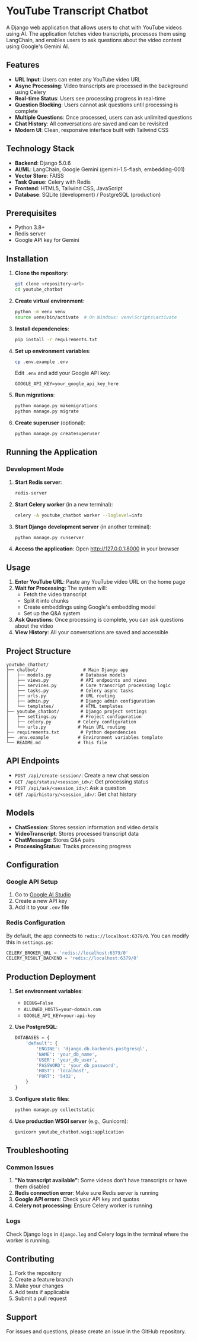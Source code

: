 # YouTube Transcript Chatbot

A Django web application that allows users to chat with YouTube videos using AI. The application fetches video transcripts, processes them using LangChain, and enables users to ask questions about the video content using Google's Gemini AI.

## Features

- **URL Input**: Users can enter any YouTube video URL
- **Async Processing**: Video transcripts are processed in the background using Celery
- **Real-time Status**: Users see processing progress in real-time
- **Question Blocking**: Users cannot ask questions until processing is complete
- **Multiple Questions**: Once processed, users can ask unlimited questions
- **Chat History**: All conversations are saved and can be revisited
- **Modern UI**: Clean, responsive interface built with Tailwind CSS

## Technology Stack

- **Backend**: Django 5.0.6
- **AI/ML**: LangChain, Google Gemini (gemini-1.5-flash, embedding-001)
- **Vector Store**: FAISS
- **Task Queue**: Celery with Redis
- **Frontend**: HTML5, Tailwind CSS, JavaScript
- **Database**: SQLite (development) / PostgreSQL (production)

## Prerequisites

- Python 3.8+
- Redis server
- Google API key for Gemini

## Installation

1. **Clone the repository**:
   ```bash
   git clone <repository-url>
   cd youtube_chatbot
   ```

2. **Create virtual environment**:
   ```bash
   python -m venv venv
   source venv/bin/activate  # On Windows: venv\Scripts\activate
   ```

3. **Install dependencies**:
   ```bash
   pip install -r requirements.txt
   ```

4. **Set up environment variables**:
   ```bash
   cp .env.example .env
   ```
   Edit `.env` and add your Google API key:
   ```
   GOOGLE_API_KEY=your_google_api_key_here
   ```

5. **Run migrations**:
   ```bash
   python manage.py makemigrations
   python manage.py migrate
   ```

6. **Create superuser** (optional):
   ```bash
   python manage.py createsuperuser
   ```

## Running the Application

### Development Mode

1. **Start Redis server**:
   ```bash
   redis-server
   ```

2. **Start Celery worker** (in a new terminal):
   ```bash
   celery -A youtube_chatbot worker --loglevel=info
   ```

3. **Start Django development server** (in another terminal):
   ```bash
   python manage.py runserver
   ```

4. **Access the application**:
   Open http://127.0.0.1:8000 in your browser

## Usage

1. **Enter YouTube URL**: Paste any YouTube video URL on the home page
2. **Wait for Processing**: The system will:
   - Fetch the video transcript
   - Split it into chunks
   - Create embeddings using Google's embedding model
   - Set up the Q&A system
3. **Ask Questions**: Once processing is complete, you can ask questions about the video
4. **View History**: All your conversations are saved and accessible

## Project Structure

```
youtube_chatbot/
├── chatbot/                 # Main Django app
│   ├── models.py           # Database models
│   ├── views.py            # API endpoints and views
│   ├── services.py         # Core transcript processing logic
│   ├── tasks.py            # Celery async tasks
│   ├── urls.py             # URL routing
│   ├── admin.py            # Django admin configuration
│   └── templates/          # HTML templates
├── youtube_chatbot/        # Django project settings
│   ├── settings.py         # Project configuration
│   ├── celery.py          # Celery configuration
│   └── urls.py            # Main URL routing
├── requirements.txt        # Python dependencies
├── .env.example           # Environment variables template
└── README.md              # This file
```

## API Endpoints

- `POST /api/create-session/`: Create a new chat session
- `GET /api/status/<session_id>/`: Get processing status
- `POST /api/ask/<session_id>/`: Ask a question
- `GET /api/history/<session_id>/`: Get chat history

## Models

- **ChatSession**: Stores session information and video details
- **VideoTranscript**: Stores processed transcript data
- **ChatMessage**: Stores Q&A pairs
- **ProcessingStatus**: Tracks processing progress

## Configuration

### Google API Setup

1. Go to [Google AI Studio](https://makersuite.google.com/app/apikey)
2. Create a new API key
3. Add it to your `.env` file

### Redis Configuration

By default, the app connects to `redis://localhost:6379/0`. You can modify this in `settings.py`:

```python
CELERY_BROKER_URL = 'redis://localhost:6379/0'
CELERY_RESULT_BACKEND = 'redis://localhost:6379/0'
```

## Production Deployment

1. **Set environment variables**:
   - `DEBUG=False`
   - `ALLOWED_HOSTS=your-domain.com`
   - `GOOGLE_API_KEY=your-api-key`

2. **Use PostgreSQL**:
   ```python
   DATABASES = {
       'default': {
           'ENGINE': 'django.db.backends.postgresql',
           'NAME': 'your_db_name',
           'USER': 'your_db_user',
           'PASSWORD': 'your_db_password',
           'HOST': 'localhost',
           'PORT': '5432',
       }
   }
   ```

3. **Configure static files**:
   ```bash
   python manage.py collectstatic
   ```

4. **Use production WSGI server** (e.g., Gunicorn):
   ```bash
   gunicorn youtube_chatbot.wsgi:application
   ```

## Troubleshooting

### Common Issues

1. **"No transcript available"**: Some videos don't have transcripts or have them disabled
2. **Redis connection error**: Make sure Redis server is running
3. **Google API errors**: Check your API key and quotas
4. **Celery not processing**: Ensure Celery worker is running

### Logs

Check Django logs in `django.log` and Celery logs in the terminal where the worker is running.

## Contributing

1. Fork the repository
2. Create a feature branch
3. Make your changes
4. Add tests if applicable
5. Submit a pull request



## Support

For issues and questions, please create an issue in the GitHub repository.
